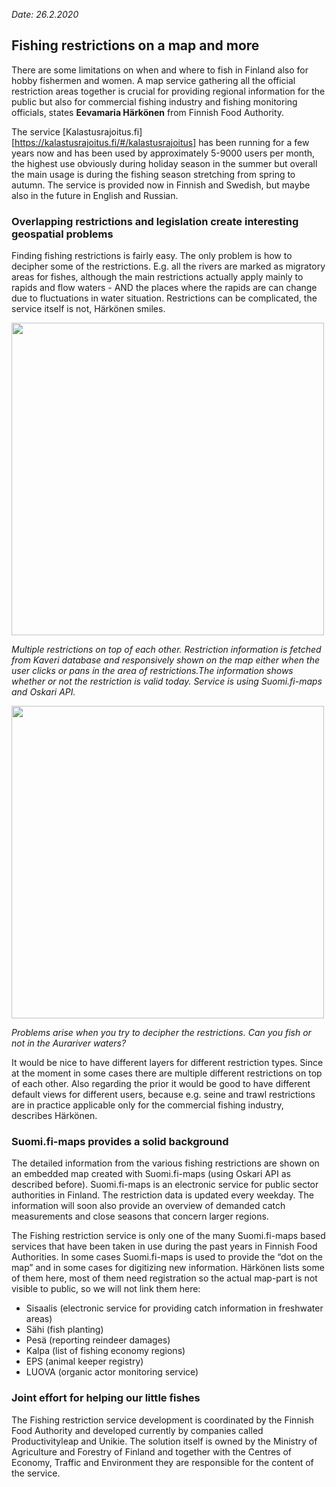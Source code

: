 *Date: 26.2.2020*

## Fishing restrictions on a map and more

There are some limitations on when and where to fish in Finland also for hobby fishermen and women. A map service gathering all the official restriction areas together is crucial for providing regional information for the public but also for commercial fishing industry and fishing monitoring officials, states **Eevamaria Härkönen** from Finnish Food Authority. 

The service [Kalastusrajoitus.fi][https://kalastusrajoitus.fi/#/kalastusrajoitus] has been running for a few years now and has been used by approximately 5-9000 users per month, the highest use obviously during holiday season in the summer but overall the main usage is during the fishing season stretching from spring to autumn. The service is provided now in Finnish and Swedish, but maybe also in the future in English and Russian. 

### Overlapping restrictions and legislation create interesting geospatial problems

Finding fishing restrictions is fairly easy. The only problem is how to decipher some of the restrictions. E.g. all the rivers are marked as migratory areas for fishes, although the main restrictions actually apply mainly to rapids and flow waters - AND the places where the rapids are can change due to fluctuations in water situation. Restrictions can be complicated, the service itself is not, Härkönen smiles.  

<img src="/images/gallery/fishing_restrictions.gif" width="500"/>

*Multiple restrictions on top of each other. Restriction information is fetched from Kaveri database and responsively shown on the map either when the user clicks or pans in the area of restrictions.The information shows whether or not the restriction is valid today. Service is using Suomi.fi-maps and Oskari API.*

<img src="/images/gallery/fishing_restrictions.png" width="500"/>

*Problems arise when you try to decipher the restrictions. Can you fish or not in the Aurariver waters?* 

It would be nice to have different layers for different restriction types. Since at the moment in some cases there are multiple different restrictions on top of each other. Also regarding the prior it would be good to have different default views for different users, because e.g. seine and trawl restrictions are in practice applicable only for the commercial fishing industry, describes Härkönen. 

### Suomi.fi-maps provides a solid background

The detailed information from the various fishing restrictions are shown on an embedded map created with Suomi.fi-maps (using Oskari API as described before). Suomi.fi-maps is an electronic service for public sector authorities in Finland. The restriction data is updated every weekday. The information will soon also provide an overview of demanded catch measurements and close seasons that concern larger regions.

The Fishing restriction service is only one of the many Suomi.fi-maps based services that have been taken in use during the past years in Finnish Food Authorities. In some cases Suomi.fi-maps is used to provide the “dot on the map” and in some cases for digitizing new information. Härkönen lists some of them here, most of them need registration so the actual map-part is not visible to public, so we will not link them here:

- Sisaalis (electronic service for providing catch information in freshwater areas)
- Sähi (fish planting)
- Pesä (reporting reindeer damages)
- Kalpa (list of fishing economy regions)
- EPS (animal keeper registry)
- LUOVA (organic actor monitoring service)

### Joint effort for helping our little fishes

The Fishing restriction service development is coordinated by the Finnish Food Authority and developed currently by companies called Productivityleap and Unikie. The solution itself is owned by the Ministry of Agriculture and Forestry of Finland and together with the Centres of Economy, Traffic and Environment they are responsible for the content of the service.
